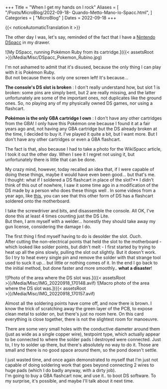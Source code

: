 +++
Title = "When I get my hands on I rock"
Aliases = [
  "/Posts/MicroBlog/2022-09-18- Quando-Metto-Mano-Io-Spacc.html",
]
Categories = [ "MicroBlog" ]
Dates = 2022-09-18
+++

{{< noticeAutomaticTranslation it >}}



The other day I was, let's say, reminded of the fact that I have a [Nintendo DSpacc](https://wikispacc.miraheze.org/wiki/DSpacc) in my drawer.

![My DSpacc, running Pokémon Ruby from its cartridge.]({{< assetsRoot >}}/Media/Misc/DSpacc_Pokemon_Rubino.jpg)

I'm not ashamed to admit that it's disused, because the only thing I can play with it is Pokémon Ruby.  
But not because there is only one screen left! It's because...

**The console's DS slot is broken**
: I don't really understand how, but slot 1 is broken: some pins are simply bent, but 2 are really missing, and the latter unfortunately are some of the important ones, not duplicates like the ground ones. So, no playing any of my physically owned DS games, nor using a flashcart.

<meta>

**Pokémon is the only GBA cartridge I own**
: I don't have any other cartridges from the GBA! I only have this Pokémon one because I found it at a fair years ago and, not having any GBA cartridge but the DS already broken at the time, I decided to buy it. I've played it quite a bit, but I want more. But I don't have any other cartridges or even a GBA flashcart.

The fact is that, also because I had to take a photo for the WikiSpacc article, I took it out the other day. When I see it I regret not using it, but unfortunately there is little that can be done.

My crazy mind, however, today recalled an idea that, if I were capable of doing these things, maybe it would have even been good... but that's me.  
I thought: what if I soldered a DS flashcart in place of the slot?** I didn't think of this out of nowhere, I saw it some time ago in a modification of the DS made by a person who does these things well . In some videos from a year ago, like [this](https://invidious.nerdvpn.de/2wxKDzUO23c?t=156), you can see that this other form of DS has a flashcart soldered onto the motherboard.

I take the screwdriver and bits, and disassemble the console. All OK, I've done this at least 4 times counting just the DS Lite.  
But then, I arm myself with a welder... honestly they should take away my gun license, considering the damage I do.

The first thing I find myself having to do is desolder the slot. _Ouch_.  
After cutting the non-electrical points that held the slot to the motherboard - which looked like solder points, but didn't melt - I first started by trying to heat up all the pins slowly, pulling the slot out slightly. But it doesn't work. So I try to heat every single pin and remove the solder with that strange tool used to suck it up... but little or nothing comes of it. In the end I go back to the initial method, but done faster and more smoothly.. **what a disaster**!

<div class="MediaRow2" markdown="1">
![Photo of the area where the DS slot was.]({{< assetsRoot >}}/Media/Misc/IMG_20220918_170148.avif)
![Macro photo of the area where the DS slot was.]({{< assetsRoot >}}/Media/Misc/IMG_20220918_170157.avif)
</div>

Almost all the soldering points have come off, and now there is brown. I know the trick of scratching away the green layer of the PCB, to expose clean metal to solder on, but there's just no room here. On this card everything is close together, there is not the slightest room for manoeuvre.

There are some very small holes with the conductive diameter around them (just as wide as a single copper wire), testpoint type, which actually appear to be connected to where the solder pads I destroyed were connected. Just to, I try to solder up there, but there's absolutely no way to do it. Those are small and there is no good space around them, so the pond doesn't settle.

I just wasted time, and once again demonstrated to myself that I'm just not capable of doing soldering work that goes beyond connecting 2 wires to huge pads (which I do badly anyway, with a dirty job).  
I'm going to buy a GBA flashcart now, and use it.. to boot DS software. To my surprise, it's possible, and maybe I'll talk about it next time.